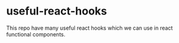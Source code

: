 # useful-react-hooks
This repo have many useful react hooks which we can use in react functional components.
